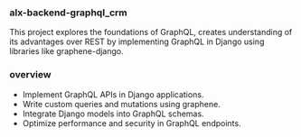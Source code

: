 ### alx-backend-graphql_crm
This project explores the foundations of GraphQL, creates understanding of its advantages over REST 
by implementing GraphQL in Django using libraries like graphene-django.

### overview
- Implement GraphQL APIs in Django applications.
- Write custom queries and mutations using graphene.
- Integrate Django models into GraphQL schemas.
- Optimize performance and security in GraphQL endpoints.

